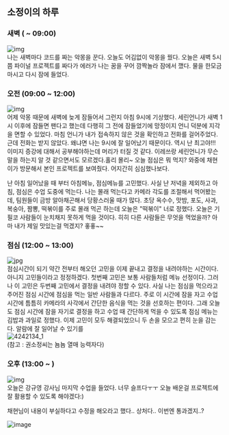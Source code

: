 ## 소정이의 하루

### 새벽 ( ~ 09:00)
![img](https://wonderfulmind.co.kr/wp-content/uploads/2020/06/A-woman-undergoing-imagination-test-therapy..jpg)  
나는 새벽마다 코드를 짜는 악몽을 꾼다. 오늘도 어김없이 악몽을 꿨다. 
오늘은 새벽 5시쯤 파이널 프로젝트를 짜다가 에러가 나는 꿈을 꾸어 깜짝놀라 잠에서 깼다.
물을 한모금 마시고 다시 잠에 들었다.

### 오전 (09:00 ~ 12:00)
![img](https://blog.kakaocdn.net/dn/SKDNk/btqAy1psvSI/myvejwvrl64EeCMBWwCoxK/img.jpg)  
어제 악몽 때문에 새벽에 늦게 잠들어서 그런지 아침 9시에 기상했다. 
세린언니가 새벽 1시 이후에 잠들면 팬다고 했는데 다행히 그 전에 잠들었기에 망정이지 언니 덕분에 지각을 면할 수 있었다. 
마침 언니가 내가 접속하지 않은 것을 확인하고 전화를 걸어주었다. 근데 전화는 받지 않았다. 왜냐면 나는 9시에 잘 일어났기 때문이다. 역시 난 최고야!!!
이미지 증강에 대해서 공부해야하는데 머리가 터질 것 같다. 이레쓰랑 세린언니가 무슨 말을 하는지 알 것 같으면서도 모르겠다.홀리 몰리~ 오늘 점심은 뭐 먹지? 
와중에 채현이가 방문해서 본인 프로젝트를 보여줬다. 어지간히 심심했나보다. 

난 아침 일어났을 때 부터 아침메뉴, 점심메뉴를 고민했다. 사실 난 저녁을 제외하고 아침, 점심은 수업 도중에 먹는다.
나는 몰래 먹는다고 카메라 각도를 조절해서 먹어봤는데, 팀원들이 금방 알아채곤해서 당황스러울 때가 많다.
초당 옥수수, 맛밤, 포도, 사과, 복숭아, 짬뽕, 떡볶이를 주로 몰래 먹곤 하는데 오늘은 "떡볶이" 너로 정했다. 
오늘은 기필코 사람들이 눈치채지 못하게 먹을 것이다. 히히 다른 사람들은 무엇을 먹었을까? 아마 내가 제일 맛있는걸 먹겠지? 홓홓~~

### 점심 (12:00 ~ 13:00)
![jpg](https://encrypted-tbn0.gstatic.com/images?q=tbn:ANd9GcQrTXsgKvs8A-Xodk0MFzWGivLWvvcbkgMEmw&usqp=CAU)  
점심시간이 되기 약간 전부터 해오던 고민을 이제 끝내고 결정을 내려야하는 시간이다.
아니지 고민들이라고 정정하겠다.
첫번째 고민은 보통 사람들처럼 메뉴 선정이다.
그러나 이 고민은 두번째 고민에서 결정을 내려야 정할 수 있다.
사실 나는 점심을 먹으라고 주어진 점심 시간에 점심을 먹는 일반 사람들과 다르다.
주로 이 시간에 잠을 자고 수업 시간에 틈틈히 카메라의 사각에서 간단한 음식을 먹는 것을 선호하는 편이다.
그래 오늘도 점심 시간에 잠을 자기로 결정을 하고 수업 때 간단하게 먹을 수 있도록
점심 메뉴는 김밥과 과일로 정했다.
이제 고민이 모두 해결되었으니 두 손을 모으고 편히 눈을 감는다.
알람에 잘 일어날 수 있기를<br>
![4242134_1](https://user-images.githubusercontent.com/92346855/184085409-4ebfd4f1-723c-4a29-89df-815a55b4f753.jpg)  
(참고 : 권소정씨는 뇸뇸 열매 능력자다)

### 오후 (13:00 ~ )
![img](https://t1.daumcdn.net/cfile/tistory/99E6C13359E4CA1126)  
오늘은 강규영 강사님 마지막 수업을 들었다. 너무 슬프다ㅜㅜ 오늘 배운걸 프로젝트에 잘 활용할 수 있도록 해야겠다:)

채현님이 내용이 부실하다고 수정을 해오라고 했다.. 상처다.. 이번엔 통과겠지..?

![image](https://user-images.githubusercontent.com/105341794/184089223-8ef5525f-4155-40d8-8262-961e4fdf0351.png)
